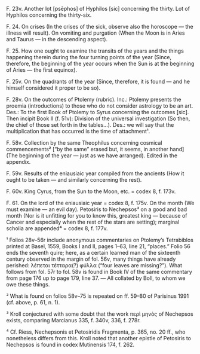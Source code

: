 F. 23v. Another lot [psēphos] of Hyphilos [sic] concerning the thirty. Lot of Hyphilos concerning the thirty-six.

F. 24. On crises (In the crises of the sick, observe also the horoscope — the illness will result). On vomiting and purgation (When the Moon is in Aries and Taurus — in the descending aspect).

F. 25. How one ought to examine the transits of the years and the things happening therein during the four turning points of the year (Since, therefore, the beginning of the year occurs when the Sun is at the beginning of Aries — the first equinox).

F. 25v. On the quadrants of the year (Since, therefore, it is found — and he himself considered it proper to be so).

F. 28v. On the outcomes of Ptolemy (rubric). Inc.: Ptolemy presents the proemia (introductions) to those who do not consider astrology to be an art. Des.: To the first Book of Ptolemy to Syrus concerning the outcomes [sic]. Then incipit Book II (f. 51v): Division of the universal investigation (So then, the chief of those set forth in the tables…). Des.: we will say that the multiplication that has occurred is the time of attachment¹.

F. 58v. Collection by the same Theophilus concerning cosmical commencements² [“by the same” erased but, it seems, in another hand] (The beginning of the year — just as we have arranged). Edited in the appendix.

F. 59v. Results of the eniausiaic year compiled from the ancients (How it ought to be taken — and similarly concerning the rest).

F. 60v. King Cyrus, from the Sun to the Moon, etc. = codex 8, f. 173v.

F. 61. On the lord of the eniausiaic year = codex 8, f. 175v. On the month (We must examine — an evil day). Petosiris to Nechepsos³ on a good and bad month (Nor is it unfitting for you to know this, greatest king — because of Cancer and especially when the rest of the stars are setting); marginal scholia are appended⁴ = codex 8, f. 177v.

¹ Folios 28v–56r include anonymous commentaries on Ptolemy’s Tetrabiblos printed at Basel, 1559, Books I and II, pages 1–63, line 21, “places.” Folio 56 ends the seventh quire; here, as a certain learned man of the sixteenth century observed in the margin of fol. 56v, many things have already perished: λέπεται τέτταρα(?) φύλλα (“four leaves are missing?”). What follows from fol. 57r to fol. 58v is found in Book IV of the same commentary from page 176 up to page 179, line 37. — All collated by Boll, to whom we owe these things.

² What is found on folios 58v–75 is repeated on ff. 59–80 of Parisinus 1991 (cf. above, p. 61, n. 1).

³ Kroll conjectured with some doubt that the work περὶ μηνὸς of Nechepsos exists, comparing Marcianus 335, f. 340v, 336, f. 278r.

⁴ Cf. Riess, Nechepsonis et Petosiridis Fragmenta, p. 365, no. 20 ff., who nonetheless differs from this. Kroll noted that another epistle of Petosiris to Nechepsos is found in codex Mutinensis 174, f. 262.